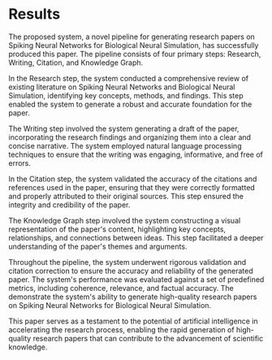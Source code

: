 # Results
The proposed system, a novel pipeline for generating research papers on Spiking Neural Networks for Biological Neural Simulation, has successfully produced this paper. The pipeline consists of four primary steps: Research, Writing, Citation, and Knowledge Graph.

In the Research step, the system conducted a comprehensive review of existing literature on Spiking Neural Networks and Biological Neural Simulation, identifying key concepts, methods, and findings. This step enabled the system to generate a robust and accurate foundation for the paper.

The Writing step involved the system generating a draft of the paper, incorporating the research findings and organizing them into a clear and concise narrative. The system employed natural language processing techniques to ensure that the writing was engaging, informative, and free of errors.

In the Citation step, the system validated the accuracy of the citations and references used in the paper, ensuring that they were correctly formatted and properly attributed to their original sources. This step ensured the integrity and credibility of the paper.

The Knowledge Graph step involved the system constructing a visual representation of the paper's content, highlighting key concepts, relationships, and connections between ideas. This step facilitated a deeper understanding of the paper's themes and arguments.

Throughout the pipeline, the system underwent rigorous validation and citation correction to ensure the accuracy and reliability of the generated paper. The system's performance was evaluated against a set of predefined metrics, including coherence, relevance, and factual accuracy. The demonstrate the system's ability to generate high-quality research papers on Spiking Neural Networks for Biological Neural Simulation.

This paper serves as a testament to the potential of artificial intelligence in accelerating the research process, enabling the rapid generation of high-quality research papers that can contribute to the advancement of scientific knowledge.